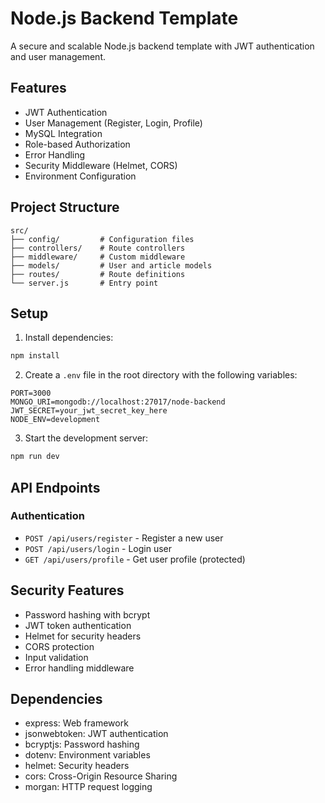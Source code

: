 # Node.js Backend Template

A secure and scalable Node.js backend template with JWT authentication and user management.

## Features

- JWT Authentication
- User Management (Register, Login, Profile)
- MySQL Integration
- Role-based Authorization
- Error Handling
- Security Middleware (Helmet, CORS)
- Environment Configuration

## Project Structure

```
src/
├── config/         # Configuration files
├── controllers/    # Route controllers
├── middleware/     # Custom middleware
├── models/         # User and article models
├── routes/         # Route definitions
└── server.js       # Entry point
```

## Setup

1. Install dependencies:

```bash
npm install
```

2. Create a `.env` file in the root directory with the following variables:

```
PORT=3000
MONGO_URI=mongodb://localhost:27017/node-backend
JWT_SECRET=your_jwt_secret_key_here
NODE_ENV=development
```

3. Start the development server:

```bash
npm run dev
```

## API Endpoints

### Authentication

- `POST /api/users/register` - Register a new user
- `POST /api/users/login` - Login user
- `GET /api/users/profile` - Get user profile (protected)

## Security Features

- Password hashing with bcrypt
- JWT token authentication
- Helmet for security headers
- CORS protection
- Input validation
- Error handling middleware

## Dependencies

- express: Web framework
- jsonwebtoken: JWT authentication
- bcryptjs: Password hashing
- dotenv: Environment variables
- helmet: Security headers
- cors: Cross-Origin Resource Sharing
- morgan: HTTP request logging
